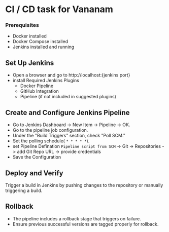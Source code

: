 # CI / CD task for Vananam 



### Prerequisites
- Docker installed
- Docker Compose installed
- Jenkins installed and running

## Set Up Jenkins
-  Open a browser and go to http://localhost:{jenkins port}
-  install Required Jenkins Plugins
    - Docker Pipeline
    - GitHub Integration
    - Pipeline (if not included in suggested plugins)

## Create and Configure Jenkins Pipeline

- Go to Jenkins Dashboard -> New Item -> Pipeline -> OK.
- Go to the pipeline job configuration.
- Under the "Build Triggers" section, check "Poll SCM."
- Set the polling schedule( ``` * * * * * ```).
- set Pipeline Defination ``` Pipeline script from SCM ``` -> Git -> Repositories -> add Git Repo URL -> provide credentials
- Save the Configuration


## Deploy and Verify
Trigger a build in Jenkins by pushing changes to the repository or manually triggering a build.

##  Rollback
- The pipeline includes a rollback stage that triggers on failure.
- Ensure previous successful versions are tagged properly for rollback.


